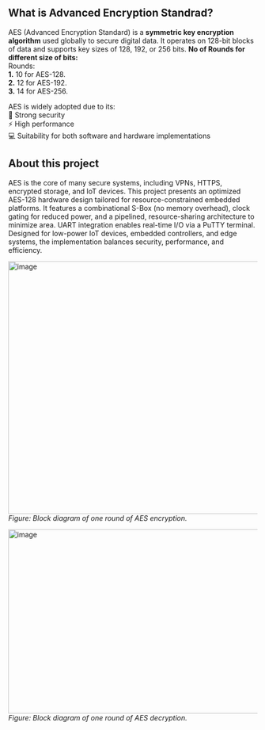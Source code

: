 ## What is Advanced Encryption Standrad?
AES (Advanced Encryption Standard) is a **symmetric key encryption algorithm** used globally to secure digital data. It operates on 128-bit blocks of data and supports key sizes of 128, 192, or 256 bits.
**No of Rounds for different size of bits:** <br>
Rounds: <br>
**1.** 10 for AES-128. <br>
**2.** 12 for AES-192. <br>
**3.** 14 for AES-256. <br>


AES is widely adopted due to its: <br>
🔐 Strong security <br>
⚡ High performance <br>
💻 Suitability for both software and hardware implementations <br>


## About this project
AES is the core of many secure systems, including VPNs, HTTPS, encrypted storage, and IoT devices.
This project presents an optimized AES-128 hardware design tailored for resource-constrained embedded platforms. It features a combinational S-Box (no memory overhead), clock gating for reduced power, and a pipelined, resource-sharing architecture to minimize area. UART integration enables real-time I/O via a PuTTY terminal. Designed for low-power IoT devices, embedded controllers, and edge systems, the implementation balances security, performance, and efficiency.

<img width="1280" height="510" alt="image" src="https://github.com/user-attachments/assets/a7b658b1-e0e6-4a97-b88e-5d5b3df29ddb" />_Figure: Block diagram of one round of AES encryption._

<img width="977" height="372" alt="image" src="https://github.com/user-attachments/assets/7c6ce7a3-f7d7-439e-b387-42525ae39969" />_Figure: Block diagram of one round of AES decryption._

